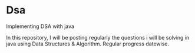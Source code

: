 # Dsa
Implementing DSA with java

In this repository, I will be posting regularly the questions i will be solving in java using Data Structures & Algorithm.
Regular progress datewise.

